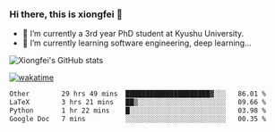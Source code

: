### Hi there, this is xiongfei 👋


- 🔭 I’m currently a 3rd year PhD student at Kyushu University.
- 🌱 I’m currently learning software engineering, deep learning...

<!--
**X1on9f31/X1on9f31** is a ✨ _special_ ✨ repository because its `README.md` (this file) appears on your GitHub profile.
Here are some ideas to get you started:
-->

![Xiongfei's GitHub stats](https://github-readme-stats.vercel.app/api?username=X1on9f31)


[![wakatime](https://wakatime.com/badge/user/9e8d5516-d162-43e7-9563-87295d455a71.svg)](https://wakatime.com/@9e8d5516-d162-43e7-9563-87295d455a71)

<!--START_SECTION:waka-->

```txt
Other        29 hrs 49 mins  █████████████████████▓░░░   86.01 %
LaTeX        3 hrs 21 mins   ██▒░░░░░░░░░░░░░░░░░░░░░░   09.66 %
Python       1 hr 22 mins    █░░░░░░░░░░░░░░░░░░░░░░░░   03.98 %
Google Doc   7 mins          ░░░░░░░░░░░░░░░░░░░░░░░░░   00.35 %
```

<!--END_SECTION:waka-->

